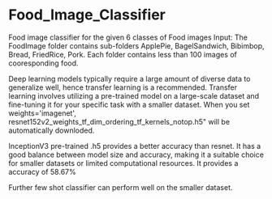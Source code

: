 # Food_Image_Classifier
Food image classifier for the given 6 classes of Food images
Input: 
The FoodImage folder contains sub-folders
  ApplePie, 
  BagelSandwich, 
  Bibimbop, 
  Bread, 
  FriedRice, 
  Pork. 
Each folder contains less than 100 images of cooresponding food. 

Deep learning models typically require a large amount of diverse data to generalize well, hence  transfer learning is a recommended. 
Transfer learning involves utilizing a pre-trained model on a large-scale dataset and fine-tuning it for your specific task with a smaller dataset. 
When you set  weights='imagenet', resnet152v2_weights_tf_dim_ordering_tf_kernels_notop.h5" will be automatically downloded. 

InceptionV3 pre-trained .h5 provides a better accuracy than resnet. It has a good balance between model size and accuracy, making it a suitable choice for smaller datasets or limited computational resources. It provides a accuracy of 58.67% 

Further few shot classifier can perform well on the smaller dataset. 
